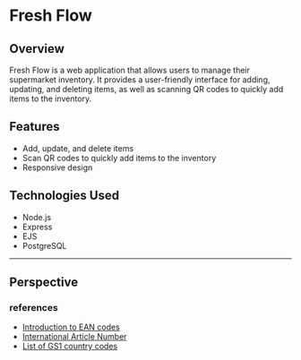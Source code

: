 # Fresh Flow

## Overview

Fresh Flow is a web application that allows users to manage their supermarket inventory. 
It provides a user-friendly interface for adding, updating, and deleting items, as well as scanning QR codes to quickly add items to the inventory.

## Features

- Add, update, and delete items
- Scan QR codes to quickly add items to the inventory
- Responsive design

## Technologies Used

- Node.js
- Express
- EJS
- PostgreSQL

---

## Perspective 



### references

- [Introduction to EAN codes](https://stregkoder.nu/information/stregkode-encyklopaedi/introduktion-til-stregkoder/)
- [International Article Number](https://en.wikipedia.org/wiki/International_Article_Number)
- [List of GS1 country codes](https://en.wikipedia.org/wiki/List_of_GS1_country_codes)
